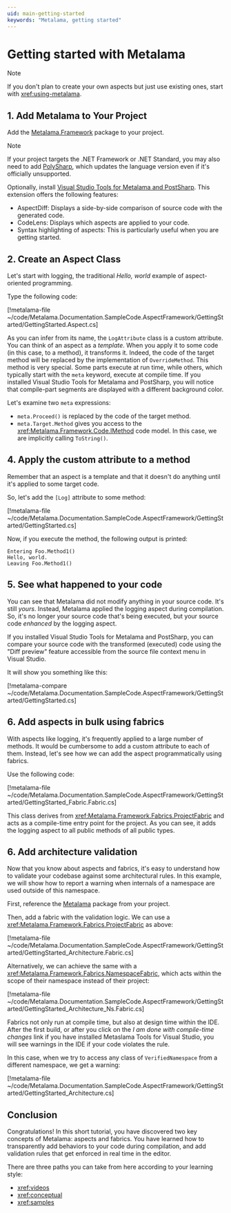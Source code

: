 ```yaml
---
uid: main-getting-started
keywords: "Metalama, getting started"
---
```


# Getting started with Metalama

> [!NOTE]
> If you don't plan to create your own aspects but just use existing ones, start with <xref:using-metalama>.


## 1. Add Metalama to Your Project

Add the [Metalama.Framework](https://www.nuget.org/packages/Metalama.Framework) package to your project.

> [!NOTE]
> If your project targets the .NET Framework or .NET Standard, you may also need to add [PolySharp](https://github.com/Sergio0694/PolySharp), which updates the language version even if it's officially unsupported.

Optionally, install [Visual Studio Tools for Metalama and PostSharp](https://www.postsharp.net/links/download-unified-vsx). This extension offers the following features:

* AspectDiff: Displays a side-by-side comparison of source code with the generated code.
* CodeLens: Displays which aspects are applied to your code.
* Syntax highlighting of aspects: This is particularly useful when you are getting started.

## 2. Create an Aspect Class

Let's start with logging, the traditional _Hello, world_ example of aspect-oriented programming.

Type the following code:

[!metalama-file ~/code/Metalama.Documentation.SampleCode.AspectFramework/GettingStarted/GettingStarted.Aspect.cs]

As you can infer from its name, the `LogAttribute` class is a custom attribute. You can think of an aspect as a _template_. When you apply it to some code (in this case, to a method), it transforms it. Indeed, the code of the target method will be replaced by the implementation of `OverrideMethod`. This method is very special. Some parts execute at run time, while others, which typically start with the `meta` keyword, execute at compile time. If you installed Visual Studio Tools for Metalama and PostSharp, you will notice that compile-part segments are displayed with a different background color.

Let's examine two `meta` expressions:

* `meta.Proceed()` is replaced by the code of the target method.
* `meta.Target.Method` gives you access to the <xref:Metalama.Framework.Code.IMethod> code model. In this case, we are implicitly calling `ToString()`.

## 4. Apply the custom attribute to a method

Remember that an aspect is a template and that it doesn't do anything until it's applied to some target code.

So, let's add the `[Log]` attribute to some method:

[!metalama-file ~/code/Metalama.Documentation.SampleCode.AspectFramework/GettingStarted/GettingStarted.cs]

Now, if you execute the method, the following output is printed:

```text
Entering Foo.Method1()
Hello, world.
Leaving Foo.Method1()
```

## 5. See what happened to your code

You can see that Metalama did not modify anything in your source code. It's still _yours_. Instead, Metalama applied the logging aspect during compilation. So, it's no longer your source code that's being executed, but your source code _enhanced_ by the logging aspect.

If you installed Visual Studio Tools for Metalama and PostSharp, you can compare your source code with the transformed (executed) code using the "Diff preview" feature accessible from the source file context menu in Visual Studio.

It will show you something like this:

[!metalama-compare ~/code/Metalama.Documentation.SampleCode.AspectFramework/GettingStarted/GettingStarted.cs]

## 6. Add aspects in bulk using fabrics

With aspects like logging, it's frequently applied to a large number of methods. It would be cumbersome to add a custom attribute to each of them. Instead, let's see how we can add the aspect programmatically using fabrics.

Use the following code:

[!metalama-file ~/code/Metalama.Documentation.SampleCode.AspectFramework/GettingStarted/GettingStarted_Fabric.Fabric.cs]

This class derives from <xref:Metalama.Framework.Fabrics.ProjectFabric> and acts as a compile-time entry point for the project. As you can see, it adds the logging aspect to all public methods of all public types.

## 6. Add architecture validation

Now that you know about aspects and fabrics, it's easy to understand how to validate your codebase against some architectural rules. In this example, we will show how to report a warning when internals of a namespace are used outside of this namespace.

First, reference the [Metalama](https://www.nuget.org/packages/Metalama.Extensions.Architecture.Extensions.Architecture) package from your project.

Then, add a fabric with the validation logic. We can use a <xref:Metalama.Framework.Fabrics.ProjectFabric> as above:

[!metalama-file ~/code/Metalama.Documentation.SampleCode.AspectFramework/GettingStarted/GettingStarted_Architecture.Fabric.cs]

Alternatively, we can achieve the same with a <xref:Metalama.Framework.Fabrics.NamespaceFabric>, which acts within the scope of their namespace instead of their project:

[!metalama-file ~/code/Metalama.Documentation.SampleCode.AspectFramework/GettingStarted/GettingStarted_Architecture_Ns.Fabric.cs]

Fabrics not only run at compile time, but also at design time within the IDE. After the first build, or after you click on the _I am done with compile-time changes_ link if you have installed Metaslama Tools for Visual Studio, you will see warnings in the IDE if your code violates the rule.

In this case, when we try to access any class of `VerifiedNamespace` from a different namespace, we get a warning:

[!metalama-file ~/code/Metalama.Documentation.SampleCode.AspectFramework/GettingStarted/GettingStarted_Architecture.cs]

## Conclusion

Congratulations! In this short tutorial, you have discovered two key concepts of Metalama: aspects and fabrics. You have learned how to transparently add behaviors to your code during compilation, and add validation rules that get enforced in real time in the editor.

There are three paths you can take from here according to your learning style:

* <xref:videos>
* <xref:conceptual>
* <xref:samples>

